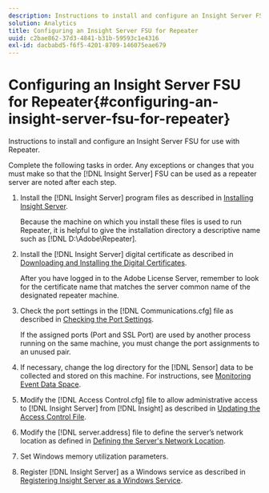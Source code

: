 ```yaml
---
description: Instructions to install and configure an Insight Server FSU for use with Repeater.
solution: Analytics
title: Configuring an Insight Server FSU for Repeater
uuid: c2bae862-37d3-4841-b31b-59593c1e4316
exl-id: dacbabd5-f6f5-4201-8709-146075eae679
---
```

# Configuring an Insight Server FSU for Repeater{#configuring-an-insight-server-fsu-for-repeater}

Instructions to install and configure an Insight Server FSU for use with Repeater.

Complete the following tasks in order. Any exceptions or changes that you must make so that the [!DNL Insight Server] FSU can be used as a repeater server are noted after each step. 

1. Install the [!DNL Insight Server] program files as described in [Installing Insight Server](../../../../home/c-inst-svr/c-install-ins-svr/c-install-ins-svr.md#concept-1c796b4ca427474f99ec6ba34d8254cd).

   Because the machine on which you install these files is used to run Repeater, it is helpful to give the installation directory a descriptive name such as [!DNL D:\Adobe\Repeater]. 

1. Install the [!DNL Insight Server] digital certificate as described in [Downloading and Installing the Digital Certificates](../../../../home/c-inst-svr/c-install-ins-svr/t-install-proc-inst-svr-dpu/c-dnld-dgtl-cert/c-dnld-dgtl-cert.md#concept-4f79c240492f4e52b6375b4b3bbefa17).

   After you have logged in to the Adobe License Server, remember to look for the certificate name that matches the server common name of the designated repeater machine. 

1. Check the port settings in the [!DNL Communications.cfg] file as described in [Checking the Port Settings](../../../../home/c-inst-svr/c-install-ins-svr/t-install-proc-inst-svr-dpu/t-chk-pt-stgs.md#task-a91191b0a19e4437aa535a27c734ae64).

   If the assigned ports (Port and SSL Port) are used by another process running on the same machine, you must change the port assignments to an unused pair. 

1. If necessary, change the log directory for the [!DNL Sensor] data to be collected and stored on this machine. For instructions, see [Monitoring Event Data Space](../../../../home/c-inst-svr/c-admin-inst-svr/c-mntr-disk-spc/t-mntr-evt-data-spc.md#task-a54d4bd16b96437f943cd09e5d848440).
1. Modify the [!DNL Access Control.cfg] file to allow administrative access to [!DNL Insight Server] from [!DNL Insight] as described in [Updating the Access Control File](../../../../home/c-inst-svr/c-install-ins-svr/t-install-proc-inst-svr-dpu/c-updt-accss-ctrl-file.md#concept-fb9aa0c0e0664c018528f56d01c4808d).
1. Modify the [!DNL server.address] file to define the server’s network location as defined in [Defining the Server's Network Location](../../../../home/c-inst-svr/c-install-ins-svr/t-install-proc-inst-svr-dpu/c-svrs-ntwk-loc/c-svrs-ntwk-loc.md#concept-87dd2aa3448c415ca1285bc445a8c649).
1. Set Windows memory utilization parameters.
1. Register [!DNL Insight Server] as a Windows service as described in [Registering Insight Server as a Windows Service](../../../../home/c-inst-svr/c-install-ins-svr/t-install-proc-inst-svr-dpu/c-reg-wdws-svc.md#concept-f2c7aa891d544a2595aa01d0d796a540).
